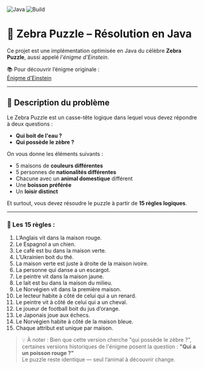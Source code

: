 ![Java](https://img.shields.io/badge/Java-11+-blue?style=flat-square&logo=java)
![Build](https://img.shields.io/badge/build-passing-brightgreen?style=flat-square)

# 🧠 Zebra Puzzle – Résolution en Java

Ce projet est une implémentation optimisée en Java du célèbre **Zebra Puzzle**, aussi appelé *l'énigme d'Einstein*.

📚 Pour découvrir l’énigme originale :  
[Énigme d'Einstein](https://fr.wikipedia.org/wiki/%C3%89nigme_d%27Einstein)

---

## 🧩 Description du problème

Le Zebra Puzzle est un casse-tête logique dans lequel vous devez répondre à deux questions :

- **Qui boit de l'eau ?**
- **Qui possède le zèbre ?**

On vous donne les éléments suivants :

- 5 maisons de **couleurs différentes**
- 5 personnes de **nationalités différentes**
- Chacune avec un **animal domestique** différent
- Une **boisson préférée**
- Un **loisir distinct**

Et surtout, vous devez résoudre le puzzle à partir de **15 règles logiques**.

---

### 🧾 Les 15 règles :

1. L’Anglais vit dans la maison rouge.
2. Le Espagnol a un chien.
3. Le café est bu dans la maison verte.
4. L’Ukrainien boit du thé.
5. La maison verte est juste à droite de la maison ivoire.
6. La personne qui danse a un escargot.
7. Le peintre vit dans la maison jaune.
8. Le lait est bu dans la maison du milieu.
9. Le Norvégien vit dans la première maison.
10. Le lecteur habite à côté de celui qui a un renard.
11. Le peintre vit à côté de celui qui a un cheval.
12. Le joueur de football boit du jus d’orange.
13. Le Japonais joue aux échecs.
14. Le Norvégien habite à côté de la maison bleue.
15. Chaque attribut est unique par maison.

> 💡 À noter :
> Bien que cette version cherche "qui possède le zèbre ?", certaines versions historiques de l'énigme posent la question : **"Qui a un poisson rouge ?"**  
> Le puzzle reste identique — seul l’animal à découvrir change.

